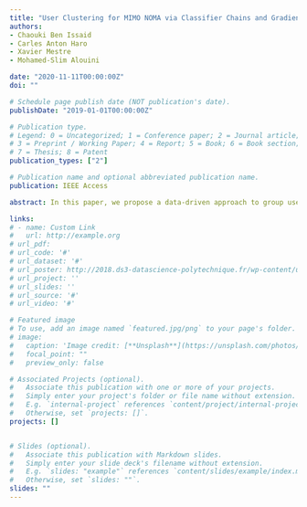 ```yaml
---
title: "User Clustering for MIMO NOMA via Classifier Chains and Gradient Boosting Decision Tree"
authors:
- Chaouki Ben Issaid
- Carles Anton Haro
- Xavier Mestre
- Mohamed-Slim Alouini

date: "2020-11-11T00:00:00Z"
doi: ""

# Schedule page publish date (NOT publication's date).
publishDate: "2019-01-01T00:00:00Z"

# Publication type.
# Legend: 0 = Uncategorized; 1 = Conference paper; 2 = Journal article;
# 3 = Preprint / Working Paper; 4 = Report; 5 = Book; 6 = Book section;
# 7 = Thesis; 8 = Patent
publication_types: ["2"]

# Publication name and optional abbreviated publication name.
publication: IEEE Access

abstract: In this paper, we propose a data-driven approach to group users in a Non-Orthogonal Multiple Access (NOMA) MIMO setting. Specifically, we formulate user clustering as a multi-label classification problem and solve it by coupling a Classifier Chain (CC) with a Gradient Boosting Decision Tree (GBDT), namely, the LightGBM algorithm. The performance of the proposed CC-LightGBM scheme is assessed via numerical simulations. For benchmarking, we consider two classical adaptation learning schemes: Multi-Label k-Nearest Neighbours (ML-KNN) and Multi-Label Twin Support Vector Machines (ML-TSVM); as well as other naive approaches. Besides, we also compare the computational complexity of the proposed scheme with those of the aforementioned benchmarks.

links:
# - name: Custom Link
#   url: http://example.org
# url_pdf: 
# url_code: '#'
# url_dataset: '#'
# url_poster: http://2018.ds3-datascience-polytechnique.fr/wp-content/uploads/2018/06/DS3-342.pdf
# url_project: ''
# url_slides: ''
# url_source: '#'
# url_video: '#'

# Featured image
# To use, add an image named `featured.jpg/png` to your page's folder.
# image:
#   caption: 'Image credit: [**Unsplash**](https://unsplash.com/photos/pLCdAaMFLTE)'
#   focal_point: ""
#   preview_only: false

# Associated Projects (optional).
#   Associate this publication with one or more of your projects.
#   Simply enter your project's folder or file name without extension.
#   E.g. `internal-project` references `content/project/internal-project/index.md`.
#   Otherwise, set `projects: []`.
projects: []


# Slides (optional).
#   Associate this publication with Markdown slides.
#   Simply enter your slide deck's filename without extension.
#   E.g. `slides: "example"` references `content/slides/example/index.md`.
#   Otherwise, set `slides: ""`.
slides: ""
---
```




